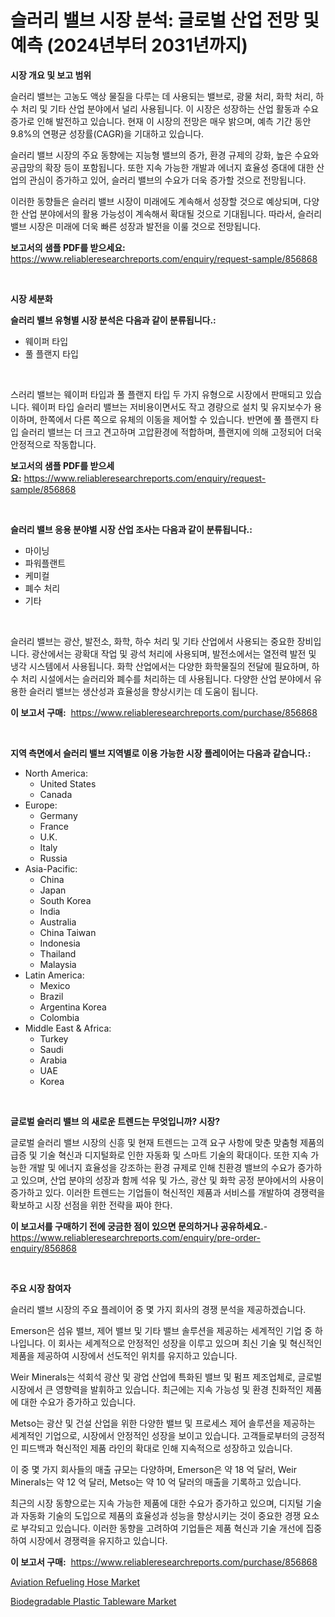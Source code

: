 <p><h1>슬러리 밸브 시장 분석: 글로벌 산업 전망 및 예측 (2024년부터 2031년까지)</h1></p><p><strong>시장 개요 및 보고 범위</strong></p>
<p><p>슬러리 밸브는 고농도 액상 물질을 다루는 데 사용되는 밸브로, 광물 처리, 화학 처리, 하수 처리 및 기타 산업 분야에서 널리 사용됩니다. 이 시장은 성장하는 산업 활동과 수요 증가로 인해 발전하고 있습니다. 현재 이 시장의 전망은 매우 밝으며, 예측 기간 동안 9.8%의 연평균 성장률(CAGR)을 기대하고 있습니다. </p><p>슬러리 밸브 시장의 주요 동향에는 지능형 밸브의 증가, 환경 규제의 강화, 높은 수요와 공급망의 확장 등이 포함됩니다. 또한 지속 가능한 개발과 에너지 효율성 증대에 대한 산업의 관심이 증가하고 있어, 슬러리 밸브의 수요가 더욱 증가할 것으로 전망됩니다.</p><p>이러한 동향들은 슬러리 밸브 시장이 미래에도 계속해서 성장할 것으로 예상되며, 다양한 산업 분야에서의 활용 가능성이 계속해서 확대될 것으로 기대됩니다. 따라서, 슬러리 밸브 시장은 미래에 더욱 빠른 성장과 발전을 이룰 것으로 전망됩니다.</p></p>
<p><strong>보고서의 샘플 PDF를 받으세요:</strong> <a href="https://www.reliableresearchreports.com/enquiry/request-sample/856868">https://www.reliableresearchreports.com/enquiry/request-sample/856868</a></p>
<p>&nbsp;</p>
<p><strong>시장 세분화</strong></p>
<p><strong>슬러리 밸브 유형별 시장 분석은 다음과 같이 분류됩니다.:</strong></p>
<p><ul><li>웨이퍼 타입</li><li>풀 플랜지 타입</li></ul></p>
<p>&nbsp;</p>
<p><p>스러리 밸브는 웨이퍼 타입과 풀 플랜지 타입 두 가지 유형으로 시장에서 판매되고 있습니다. 웨이퍼 타입 슬러리 밸브는 저비용이면서도 작고 경량으로 설치 및 유지보수가 용이하며, 한쪽에서 다른 쪽으로 유체의 이동을 제어할 수 있습니다. 반면에 풀 플랜지 타입 슬러리 밸브는 더 크고 견고하며 고압환경에 적합하며, 플랜지에 의해 고정되어 더욱 안정적으로 작동합니다.</p></p>
<p><strong>보고서의 샘플 PDF를 받으세요:</strong>&nbsp;<a href="https://www.reliableresearchreports.com/enquiry/request-sample/856868">https://www.reliableresearchreports.com/enquiry/request-sample/856868</a></p>
<p>&nbsp;</p>
<p><strong> 슬러리 밸브 응용 분야별 시장 산업 조사는 다음과 같이 분류됩니다.:</strong></p>
<p><ul><li>마이닝</li><li>파워플랜트</li><li>케미컬</li><li>폐수 처리</li><li>기타</li></ul></p>
<p>&nbsp;</p>
<p><p>슬러리 밸브는 광산, 발전소, 화학, 하수 처리 및 기타 산업에서 사용되는 중요한 장비입니다. 광산에서는 광확대 작업 및 광석 처리에 사용되며, 발전소에서는 열전력 발전 및 냉각 시스템에서 사용됩니다. 화학 산업에서는 다양한 화학물질의 전달에 필요하며, 하수 처리 시설에서는 슬러리와 폐수를 처리하는 데 사용됩니다. 다양한 산업 분야에서 유용한 슬러리 밸브는 생산성과 효율성을 향상시키는 데 도움이 됩니다.</p></p>
<p><strong>이 보고서 구매:</strong>&nbsp; <a href="https://www.reliableresearchreports.com/purchase/856868">https://www.reliableresearchreports.com/purchase/856868</a></p>
<p>&nbsp;</p>
<p><strong>지역 측면에서 슬러리 밸브 지역별로 이용 가능한 시장 플레이어는 다음과 같습니다.:</strong></p>
<p><ul>
    <li>
        North America:
        <ul>
            <li>United States</li>
            <li>Canada</li>
        </ul>
    </li>
    <li>
        Europe:
        <ul>
            <li>Germany</li>
            <li>France</li>
            <li>U.K.</li>
            <li>Italy</li>
            <li>Russia</li>
        </ul>
    </li>
    <li>
        Asia-Pacific:
        <ul>
            <li>China</li>
            <li>Japan</li>
            <li>South Korea</li>
            <li>India</li>
            <li>Australia</li>
            <li>China Taiwan</li>
            <li>Indonesia</li>
            <li>Thailand</li>
            <li>Malaysia</li>
        </ul>
    </li>
    <li>
        Latin America:
        <ul>
            <li>Mexico</li>
            <li>Brazil</li>
            <li>Argentina Korea</li>
            <li>Colombia</li>
        </ul>
    </li>
    <li>
        Middle East & Africa:
        <ul>
            <li>Turkey</li>
            <li>Saudi</li>
            <li>Arabia</li>
            <li>UAE</li>
            <li>Korea</li>
        </ul>
    </li>
    </ul></p>
<p>&nbsp;</p>
<p><strong>글로벌 슬러리 밸브 의 새로운 트렌드는 무엇입니까? 시장?</strong></p>
<p><p>글로벌 슬러리 밸브 시장의 신흥 및 현재 트렌드는 고객 요구 사항에 맞춘 맞춤형 제품의 급증 및 기술 혁신과 디지털화로 인한 자동화 및 스마트 기술의 확대이다. 또한 지속 가능한 개발 및 에너지 효율성을 강조하는 환경 규제로 인해 친환경 밸브의 수요가 증가하고 있으며, 산업 분야의 성장과 함께 석유 및 가스, 광산 및 화학 공정 분야에서의 사용이 증가하고 있다. 이러한 트렌드는 기업들이 혁신적인 제품과 서비스를 개발하여 경쟁력을 확보하고 시장 선점을 위한 전략을 짜야 한다.</p></p>
<p><strong>이 보고서를 구매하기 전에 궁금한 점이 있으면 문의하거나 공유하세요.</strong>- <a href="https://www.reliableresearchreports.com/enquiry/pre-order-enquiry/856868">https://www.reliableresearchreports.com/enquiry/pre-order-enquiry/856868</a></p>
<p>&nbsp;</p>
<p><strong>주요 시장 참여자</strong></p>
<p><p>슬러리 밸브 시장의 주요 플레이어 중 몇 가지 회사의 경쟁 분석을 제공하겠습니다.</p><p>Emerson은 섬유 밸브, 제어 밸브 및 기타 밸브 솔루션을 제공하는 세계적인 기업 중 하나입니다. 이 회사는 세계적으로 안정적인 성장을 이루고 있으며 최신 기술 및 혁신적인 제품을 제공하여 시장에서 선도적인 위치를 유지하고 있습니다.</p><p>Weir Minerals는 석회석 광산 및 광업 산업에 특화된 밸브 및 펌프 제조업체로, 글로벌 시장에서 큰 영향력을 발휘하고 있습니다. 최근에는 지속 가능성 및 환경 친화적인 제품에 대한 수요가 증가하고 있습니다.</p><p>Metso는 광산 및 건설 산업을 위한 다양한 밸브 및 프로세스 제어 솔루션을 제공하는 세계적인 기업으로, 시장에서 안정적인 성장을 보이고 있습니다. 고객들로부터의 긍정적인 피드백과 혁신적인 제품 라인의 확대로 인해 지속적으로 성장하고 있습니다.</p><p>이 중 몇 가지 회사들의 매출 규모는 다양하며, Emerson은 약 18 억 달러, Weir Minerals는 약 12 억 달러, Metso는 약 10 억 달러의 매출을 기록하고 있습니다.</p><p>최근의 시장 동향으로는 지속 가능한 제품에 대한 수요가 증가하고 있으며, 디지털 기술과 자동화 기술의 도입으로 제품의 효율성과 성능을 향상시키는 것이 중요한 경쟁 요소로 부각되고 있습니다. 이러한 동향을 고려하여 기업들은 제품 혁신과 기술 개선에 집중하여 시장에서 경쟁력을 유지하고 있습니다.</p></p>
<p><strong>이 보고서 구매:</strong>&nbsp;&nbsp;<a href="https://www.reliableresearchreports.com/purchase/856868">https://www.reliableresearchreports.com/purchase/856868</a></p>
<p><p><a href="https://butternut-bug-553.notion.site/Aviation-Refueling-Hose-Market-Size-Growing-and-Forecasted-for-period-from-2024-2031-and-provides--be35c405176f4041bd51225eaf4f2d45">Aviation Refueling Hose Market</a></p><p><a href="https://github.com/Glendatilghmankmgz0rbhwpy/Market-Research-Report-List-1/blob/main/biodegradable-plastic-tableware-market.md">Biodegradable Plastic Tableware Market</a></p></p>
